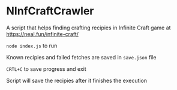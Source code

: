 # NInfCraftCrawler
A script that helps finding crafting recipies in Infinite Craft game at https://neal.fun/infinite-craft/

`node index.js` to run

Known recipies and failed fetches are saved in `save.json` file

`CRTL+C` to save progress and exit

Script will save the recipies after it finishes the execution
